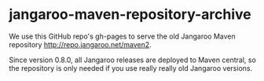 jangaroo-maven-repository-archive
=================================
We use this GitHub repo's gh-pages to serve the old Jangaroo Maven repository http://repo.jangaroo.net/maven2.

Since version 0.8.0, all Jangaroo releases are deployed to Maven central,
so the repository is only needed if you use really really old Jangaroo versions.
